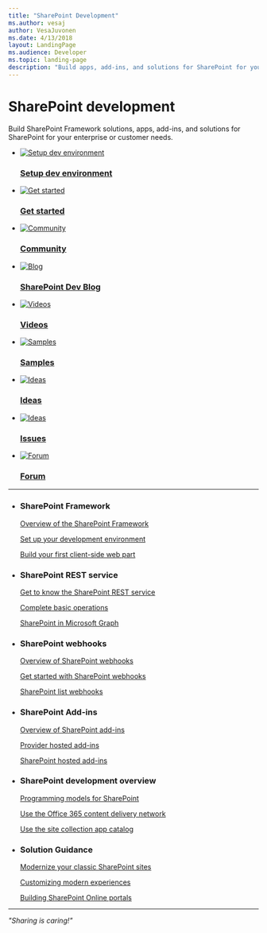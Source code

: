 ```yaml
---
title: "SharePoint Development"
ms.author: vesaj
author: VesaJuvonen
ms.date: 4/13/2018
layout: LandingPage
ms.audience: Developer
ms.topic: landing-page
description: "Build apps, add-ins, and solutions for SharePoint for your enterprise or customer needs."
---
```


# SharePoint development

Build SharePoint Framework solutions, apps, add-ins, and solutions for SharePoint for your enterprise or customer needs.

<ul class="panelContent cardsFTitle">
    <li>
        <a href="/sharepoint/dev/spfx/web-parts/get-started/build-a-hello-world-web-part">
        <div class="cardSize">
            <div class="cardPadding">
                <div class="card">
                    <div class="cardImageOuter">
                        <div class="cardImage">
                            <img src="https://docs.microsoft.com/en-us/media/common/i_dev-ops.svg" alt="Setup dev environment" />
                        </div>
                    </div>
                    <div class="cardText">
                        <h3>Setup dev environment</h3>
                    </div>
                </div>
            </div>
        </div>
        </a>
    </li>
    <li>
        <a href="/sharepoint/dev/spfx/web-parts/get-started/build-a-hello-world-web-part">
        <div class="cardSize">
            <div class="cardPadding">
                <div class="card">
                    <div class="cardImageOuter">
                        <div class="cardImage">
                            <img src="https://docs.microsoft.com/en-us/media/common/i_get-started.svg" alt="Get started" />
                        </div>
                    </div>
                    <div class="cardText">
                        <h3>Get started</h3>
                    </div>
                </div>
            </div>
        </div>
        </a>
    </li>
    <li>
        <a href="https://aka.ms/sppnp">
        <div class="cardSize">
            <div class="cardPadding">
                <div class="card">
                    <div class="cardImageOuter">
                        <div class="cardImage">
                            <img src="https://docs.microsoft.com/en-us/media/common/i_benefits.svg" alt="Community" />
                        </div>
                    </div>
                    <div class="cardText">
                        <h3>Community</h3>
                    </div>
                </div>
            </div>
        </div>
        </a>
    </li>
    <li>
        <a href="https://dev.office.com/blogs">
        <div class="cardSize">
            <div class="cardPadding">
                <div class="card">
                    <div class="cardImageOuter">
                        <div class="cardImage">
                            <img src="https://docs.microsoft.com/en-us/media/common/i_whats-new.svg" alt="Blog" />
                        </div>
                    </div>
                    <div class="cardText">
                        <h3>SharePoint Dev Blog</h3>
                    </div>
                </div>
            </div>
        </div>
        </a>
    </li>    
    <li>
        <a href="http://aka.ms/spdev-videos/">
        <div class="cardSize">
            <div class="cardPadding">
                <div class="card">
                    <div class="cardImageOuter">
                        <div class="cardImage">
                            <img src="https://docs.microsoft.com/media/common/i_video.svg" alt="Videos" />
                        </div>
                    </div>
                    <div class="cardText">
                        <h3>Videos</h3>
                    </div>
                </div>
            </div>
        </div>
        </a>
    </li>
    <li>
        <a href="https://developer.microsoft.com/en-us/SharePoint/gallery/?filterBy=SharePoint,Samples">
        <div class="cardSize">
            <div class="cardPadding">
                <div class="card">
                    <div class="cardImageOuter">
                        <div class="cardImage">
                            <img src="https://docs.microsoft.com/en-us/media/common/i_investigate.svg" alt="Samples" />
                        </div>
                    </div>
                    <div class="cardText">
                        <h3>Samples</h3>
                    </div>
                </div>
            </div>
        </div>
        </a>
    </li>    
    <li>
        <a href="https://aka.ms/spdev-uservoice">
        <div class="cardSize">
            <div class="cardPadding">
                <div class="card">
                    <div class="cardImageOuter">
                        <div class="cardImage">
                            <img src="https://docs.microsoft.com/en-us/media/common/i_feedback.svg" alt="Ideas" />
                        </div>
                    </div>
                    <div class="cardText">
                        <h3>Ideas</h3>
                    </div>
                </div>
            </div>
        </div>
        </a>
    </li>
    <li>
        <a href="https://aka.ms/spdev-issues">
        <div class="cardSize">
            <div class="cardPadding">
                <div class="card">
                    <div class="cardImageOuter">
                        <div class="cardImage">
                            <img src="https://docs.microsoft.com/en-us/media/common/i_bug.svg" alt="Ideas" />
                        </div>
                    </div>
                    <div class="cardText">
                        <h3>Issues</h3>
                    </div>
                </div>
            </div>
        </div>
        </a>
    </li>
    <li>
        <a href="https://aka.ms/spdev-community">
        <div class="cardSize">
            <div class="cardPadding">
                <div class="card">
                    <div class="cardImageOuter">
                        <div class="cardImage">
                            <img src="https://docs.microsoft.com/en-us/media/common/i_support.svg" alt="Forum" />
                        </div>
                    </div>
                    <div class="cardText">
                        <h3>Forum</h3>
                    </div>
                </div>
            </div>
        </div>
        </a>
    </li>
</ul>

---

<ul class="panelContent cardsW">
    <li>
        <div class="cardSize">
            <div class="cardPadding">
                <div class="card">
                    <div class="cardText">
                        <h3>SharePoint Framework</h3>
                        <p><a href="https://docs.microsoft.com/en-us/sharepoint/dev/spfx/sharepoint-framework-overview">Overview of the SharePoint Framework</a></p>
                        <p><a href="https://docs.microsoft.com/en-us/sharepoint/dev/spfx/set-up-your-development-environment">Set up your development environment</a></p>
                        <p><a href="https://docs.microsoft.com/en-us/sharepoint/dev/spfx/web-parts/get-started/build-a-hello-world-web-part">Build your first client-side web part</a></p>
                    </div>
                </div>
            </div>
        </div>
    </li>
    <li>
        <div class="cardSize">
            <div class="cardPadding">
                <div class="card">
                    <div class="cardText">
                        <h3>SharePoint REST service</h3>
                        <p><a href="https://docs.microsoft.com/en-us/sharepoint/dev/sp-add-ins/get-to-know-the-sharepoint-rest-service">Get to know the SharePoint REST service</a></p>
                        <p><a href="https://docs.microsoft.com/en-us/sharepoint/dev/sp-add-ins/complete-basic-operations-using-sharepoint-rest-endpoints">Complete basic operations</a></p>
                        <p><a href="https://developer.microsoft.com/en-us/graph/docs/api-reference/v1.0/resources/sharepoint">SharePoint in Microsoft Graph</a></p>
                     </div>
                </div>
            </div>
        </div>
    </li>
    <li>
        <div class="cardSize">
            <div class="cardPadding">
                <div class="card">
                    <div class="cardText">
                        <h3>SharePoint webhooks</h3>
                        <p><a href="https://docs.microsoft.com/en-us/sharepoint/dev/apis/webhooks/overview-sharepoint-webhooks">Overview of SharePoint webhooks</a></p>
                        <p><a href="https://docs.microsoft.com/en-us/sharepoint/dev/apis/webhooks/get-started-webhooks">Get started with SharePoint webhooks</a></p>
                        <p><a href="https://docs.microsoft.com/en-us/sharepoint/dev/apis/webhooks/lists/overview-sharepoint-list-webhooks">SharePoint list webhooks</a></p>
               </div>
                </div>
            </div>
        </div> 
    </li>
    <li>
        <div class="cardSize">
            <div class="cardPadding">
                <div class="card">
                    <div class="cardText">
                        <h3>SharePoint Add-ins</h3>
                        <p><a href="https://docs.microsoft.com/en-us/sharepoint/dev/sp-add-ins/sharepoint-add-ins">Overview of SharePoint add-ins</a></p>
                        <p><a href="https://docs.microsoft.com/en-us/sharepoint/dev/sp-add-ins/get-started-creating-provider-hosted-sharepoint-add-ins">Provider hosted add-ins</a></p>
                        <p><a href="https://docs.microsoft.com/en-us/sharepoint/dev/sp-add-ins/get-started-creating-sharepoint-hosted-sharepoint-add-ins">SharePoint hosted add-ins</a></p>
                    </div>
                </div>
            </div>
        </div>
    </li>
    <li>
        <div class="cardSize">
            <div class="cardPadding">
                <div class="card">
                    <div class="cardText">
                        <h3>SharePoint development overview</h3>
                            <p><a href="/SharePoint/dev/general-development/programming-models-in-sharepoint.md">Programming models for SharePoint</a></p>
                            <p><a href="/SharePoint/dev/general-development/office-365-cdn.md">Use the Office 365 content delivery network</a></p>
                            <p><a href="/SharePoint/dev//general-development/site-collection-app-catalog.md">Use the site collection app catalog</a></p>
                    </div>
                </div>
            </div>
        </div>
    </li>
    <li>
        <div class="cardSize">
            <div class="cardPadding">
                <div class="card">
                    <div class="cardText">
                        <h3>Solution Guidance</h3>
                            <p><a href="/sharepoint/dev/transform/modernize-classic-sites.md">Modernize your classic SharePoint sites</a></p>
                            <p><a href="/sharepoint/dev/solution-guidance/modern-experience-customizations.md">Customizing modern experiences</a></p>
                            <p><a href="/sharepoint/dev/solution-guidance/portal-overview.md">Building SharePoint Online portals</a></p>
                    </div>
                </div>
            </div>
        </div>
    </li>
</ul>  

--- 

<i>"Sharing is caring!"</i>